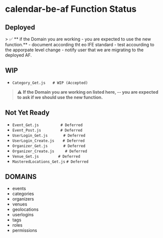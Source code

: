 # calendar-be-af Function Status

## Deployed

<None>  
> ✅ ** if the Domain you are working 
- you are expected to use the new function.**
- document according tht eo IFE standard
- test accourding to the apporpate level change
- notify user that we are migrating to the deployed AF.


## WIP

* `Category_Get.js`      `# WIP (Accepted)`

> ⚠️ **If the Domain you are working on listed here, 
-- you are expected to ask if we should use the new function.**

## Not Yet Ready

* `Event_Get.js`                  `# Deferred`
* `Event_Post.js`                `# Deferred`
* `UserLogin_Get.js`             `# Deferred`
* `UserLogin_Create.js`       `# Deferred`
* `Organizer_Get.js`             `# Deferred`
* `Organizer_Create.js`         `# Deferred`
* `Venue_Get.js`                `# Deferred`
* `MasteredLocations_Get.js` `# Deferred`


## DOMAINS
- events
- categories
- organizers
- venues
- geolocations
- userlogins
- tags
- roles
- permissions

